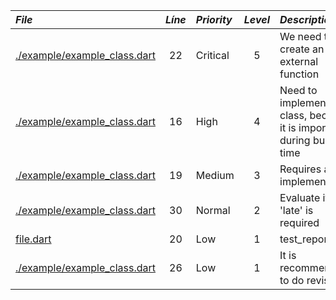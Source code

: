 | ***File*** | ***Líne*** | ***Priority*** | ***Level*** |***Descriptión*** |
|:---|:---:|:---|:---:|:---|
| [./example/example_class.dart](./example/example_class.dart) | 22 | Critical | 5 | We need to create an external function
| [./example/example_class.dart](./example/example_class.dart) | 16 | High | 4 | Need to implement this class, because it is important during build time
| [./example/example_class.dart](./example/example_class.dart) | 19 | Medium | 3 | Requires async implementation
| [./example/example_class.dart](./example/example_class.dart) | 30 | Normal | 2 | Evaluate if 'late' is required
| [file.dart](file.dart) | 20 | Low | 1 | test_report
| [./example/example_class.dart](./example/example_class.dart) | 26 | Low | 1 | It is recommended to do revisions

